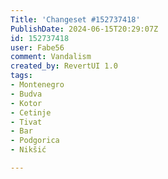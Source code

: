 ```yaml
---
Title: 'Changeset #152737418'
PublishDate: 2024-06-15T20:29:07Z
id: 152737418
user: Fabe56
comment: Vandalism
created_by: RevertUI 1.0
tags:
- Montenegro
- Budva
- Kotor
- Cetinje
- Tivat
- Bar
- Podgorica
- Nikšić

---
```

